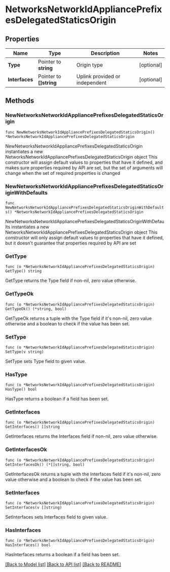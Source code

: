 # NetworksNetworkIdAppliancePrefixesDelegatedStaticsOrigin

## Properties

Name | Type | Description | Notes
------------ | ------------- | ------------- | -------------
**Type** | Pointer to **string** | Origin type | [optional] 
**Interfaces** | Pointer to **[]string** | Uplink provided or independent | [optional] 

## Methods

### NewNetworksNetworkIdAppliancePrefixesDelegatedStaticsOrigin

`func NewNetworksNetworkIdAppliancePrefixesDelegatedStaticsOrigin() *NetworksNetworkIdAppliancePrefixesDelegatedStaticsOrigin`

NewNetworksNetworkIdAppliancePrefixesDelegatedStaticsOrigin instantiates a new NetworksNetworkIdAppliancePrefixesDelegatedStaticsOrigin object
This constructor will assign default values to properties that have it defined,
and makes sure properties required by API are set, but the set of arguments
will change when the set of required properties is changed

### NewNetworksNetworkIdAppliancePrefixesDelegatedStaticsOriginWithDefaults

`func NewNetworksNetworkIdAppliancePrefixesDelegatedStaticsOriginWithDefaults() *NetworksNetworkIdAppliancePrefixesDelegatedStaticsOrigin`

NewNetworksNetworkIdAppliancePrefixesDelegatedStaticsOriginWithDefaults instantiates a new NetworksNetworkIdAppliancePrefixesDelegatedStaticsOrigin object
This constructor will only assign default values to properties that have it defined,
but it doesn't guarantee that properties required by API are set

### GetType

`func (o *NetworksNetworkIdAppliancePrefixesDelegatedStaticsOrigin) GetType() string`

GetType returns the Type field if non-nil, zero value otherwise.

### GetTypeOk

`func (o *NetworksNetworkIdAppliancePrefixesDelegatedStaticsOrigin) GetTypeOk() (*string, bool)`

GetTypeOk returns a tuple with the Type field if it's non-nil, zero value otherwise
and a boolean to check if the value has been set.

### SetType

`func (o *NetworksNetworkIdAppliancePrefixesDelegatedStaticsOrigin) SetType(v string)`

SetType sets Type field to given value.

### HasType

`func (o *NetworksNetworkIdAppliancePrefixesDelegatedStaticsOrigin) HasType() bool`

HasType returns a boolean if a field has been set.

### GetInterfaces

`func (o *NetworksNetworkIdAppliancePrefixesDelegatedStaticsOrigin) GetInterfaces() []string`

GetInterfaces returns the Interfaces field if non-nil, zero value otherwise.

### GetInterfacesOk

`func (o *NetworksNetworkIdAppliancePrefixesDelegatedStaticsOrigin) GetInterfacesOk() (*[]string, bool)`

GetInterfacesOk returns a tuple with the Interfaces field if it's non-nil, zero value otherwise
and a boolean to check if the value has been set.

### SetInterfaces

`func (o *NetworksNetworkIdAppliancePrefixesDelegatedStaticsOrigin) SetInterfaces(v []string)`

SetInterfaces sets Interfaces field to given value.

### HasInterfaces

`func (o *NetworksNetworkIdAppliancePrefixesDelegatedStaticsOrigin) HasInterfaces() bool`

HasInterfaces returns a boolean if a field has been set.


[[Back to Model list]](../README.md#documentation-for-models) [[Back to API list]](../README.md#documentation-for-api-endpoints) [[Back to README]](../README.md)


